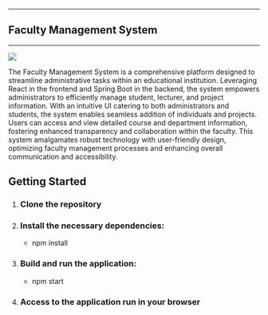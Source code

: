 ___
## Faculty Management System
___
![](/../main/FrontEnd/src/assets/avatars/logo1.jpg)


The Faculty Management System is a comprehensive platform designed to streamline administrative tasks within an educational institution. Leveraging React in the frontend and Spring Boot in the backend, the system empowers administrators to efficiently manage student, lecturer, and project information. With an intuitive UI catering to both administrators and students, the system enables seamless addition of individuals and projects. Users can access and view detailed course and department information, fostering enhanced transparency and collaboration within the faculty. This system amalgamates robust technology with user-friendly design, optimizing faculty management processes and enhancing overall communication and accessibility.

## Getting Started

1. ### Clone the repository
   
1. ### Install the necessary dependencies:
   - npm install

1. ### Build and run the application:
   - npm start

1. ### Access to the application run in your browser
   

